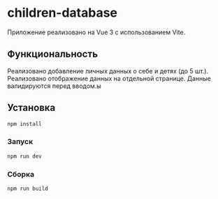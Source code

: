# children-database

Приложение реализовано на Vue 3 с использованием Vite.

## Функциональность
Реализовано добавление личных данных о себе и детях (до 5 шт.). Реализовано отображение данных на отдельной странице. Данные валидируются перед вводом.ы

## Установка

```sh
npm install
```

### Запуск

```sh
npm run dev
```

### Сборка

```sh
npm run build
```